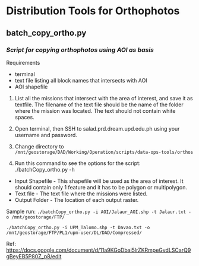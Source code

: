 # Distribution Tools for Orthophotos

## batch_copy_ortho.py
### *Script for copying orthophotos using AOI as basis*

Requirements
* terminal
* text file listing all block names that intersects with AOI
* AOI shapefile

1. List all the missions that intersect with the area of interest, and save it as textfile. The filename of the text file should be the name of the folder where the mission was located.
The text should not contain white spaces. 

1. Open terminal, then SSH to salad.prd.dream.upd.edu.ph using your username and password. 

1. Change directory to `/mnt/geostorage/DAD/Working/Operation/scripts/data-ops-tools/orthos` 

1. Run this command to see the options for the script: ./batchCopy_ortho.py -h
  * Input Shapefile - This shapefile will be used as the area of interest. It should contain only 1 feature and it has to be polygon or multipolygon.
  * Text file - The text file where the missions were listed.
  * Output Folder - The location of each output raster.

  Sample run: `./batchCopy_ortho.py -i AOI/Jalaur_AOI.shp -t Jalaur.txt -o /mnt/geostorage/FTP/`

  `./batchCopy_ortho.py -i UPM_Talomo.shp -t Davao.txt -o /mnt/geostorage/FTP/PL1/upm-user/DL/DAD/Compressed/`

Ref: https://docs.google.com/document/d/11a9KGoDbai5lrZKRmpeGvdLSCarQ9gBeyEB5P80Z_p8/edit
